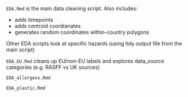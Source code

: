 `EDA.Rmd` is the main data cleaning script. Also includes: 

 - adds timepoints
 - adds centroid coordianates
 - generates random coordinates within-country polygons

Other EDA scripts look at specific hazards (using tidy output file from the main script)

`EDA_EU.Rmd` cleans up EU/non-EU labels and explores data_source categories (e.g. RASFF vs UK sources)

`EDA_allergens.Rmd`

`EDA_plastic.Rmd`
